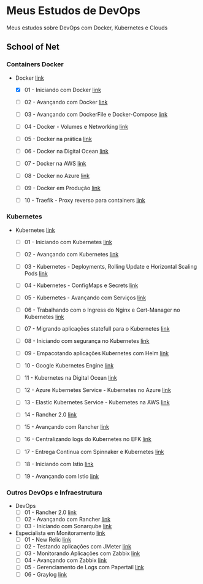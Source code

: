 # Meus Estudos de DevOps

Meus estudos sobre DevOps com Docker, Kubernetes e Clouds

## School of Net

### Containers Docker

- Docker [link](https://www.schoolofnet.com/plano-de-estudo-docker/)
    - [x] 01 - Iniciando com Docker [link](https://www.schoolofnet.com/curso/containers/docker-fundamentos/iniciando-com-docker-rev2/)
    - [ ] 02 - Avançando com Docker [link](https://www.schoolofnet.com/curso/containers/docker-fundamentos/avancando-com-docker-rev2/)
    - [ ] 03 - Avançando com DockerFile e Docker-Compose [link](https://www.schoolofnet.com/curso/containers/docker-fundamentos/avancando-com-dockerfile-e-docker-compose/)
    - [ ] 04 - Docker - Volumes e Networking [link](https://www.schoolofnet.com/curso/containers/docker-fundamentos/docker-volumes-networking-rev2/)
    - [ ] 05 - Docker na prática [link](https://www.schoolofnet.com/curso/containers/docker-em-producao/docker-na-pratica/)
    - [ ] 06 - Docker na Digital Ocean [link](https://www.schoolofnet.com/curso/containers/docker-em-producao/docker-na-digital-ocean/)
    - [ ] 07 - Docker na AWS [link](https://www.schoolofnet.com/curso/containers/docker-em-producao/docker-na-aws-rev2/)
    - [ ] 08 - Docker no Azure [link](https://www.schoolofnet.com/curso/containers/docker-em-producao/docker-no-azure/)
    - [ ] 09 - Docker em Produção [link](https://www.schoolofnet.com/projeto-pratico/containers/docker-em-producao/docker-em-producao/)
    - [ ] 10 - Traefik - Proxy reverso para containers [link](https://www.schoolofnet.com/curso/containers/docker-em-producao/traefik-proxy-reverso-para-containers-rev2/)


### Kubernetes

- Kubernetes [link](https://www.schoolofnet.com/plano-de-estudo-kubernetes/)
     - [ ] 01 - Iniciando com Kubernetes [link](https://www.schoolofnet.com/curso/containers/kubernetes/iniciando-com-kubernetes-rev-2/)
     - [ ] 02 - Avançando com Kubernetes [link](https://www.schoolofnet.com/curso/containers/kubernetes/avancando-com-kubernetes/)
     - [ ] 03 - Kubernetes - Deployments, Rolling Update e Horizontal Scaling Pods [link](https://www.schoolofnet.com/curso/containers/kubernetes/kubernetes-deployments-rolling-update-e-horizontal/)
     - [ ] 04 - Kubernetes - ConfigMaps e Secrets [link](https://www.schoolofnet.com/curso/containers/kubernetes/kubernetes-configmaps-e-secrets/)
     - [ ] 05 - Kubernetes - Avançando com Serviços [link](https://www.schoolofnet.com/curso/containers/kubernetes/kubernetes-avancando-com-servicos/)
     - [ ] 06 - Trabalhando com o Ingress do Nginx e Cert-Manager no Kubernetes [link](https://www.schoolofnet.com/curso/containers/kubernetes/trabalhando-com-o-ingress-do-nginx-e-cert-manager-/)
     - [ ] 07 - Migrando aplicações statefull para o Kubernetes [link](https://www.schoolofnet.com/curso/containers/kubernetes/migrando-aplicacoes-statefull-para-o-kubernetes/)
     - [ ] 08 - Iniciando com segurança no Kubernetes [link](https://www.schoolofnet.com/curso/containers/kubernetes/iniciando-com-seguranca-no-kubernetes/)
     - [ ] 09 - Empacotando aplicações Kubernetes com Helm [link](https://www.schoolofnet.com/curso/containers/kubernetes/empacotando-aplicacoes-kubernetes-com-helm/)
     - [ ] 10 - Google Kubernetes Engine [link](https://www.schoolofnet.com/curso/containers/kubernetes/google-kubernetes-engine/)
     - [ ] 11 - Kubernetes na Digital Ocean [link](https://www.schoolofnet.com/curso/containers/kubernetes/kubernetes-na-digital-ocean/)
     - [ ] 12 - Azure Kubernetes Service - Kubernetes no Azure [link](https://www.schoolofnet.com/curso/containers/kubernetes/azure-kubernetes-service-kubernetes-no-azure/)
     - [ ] 13 - Elastic Kubernetes Service - Kubernetes na AWS [link](https://www.schoolofnet.com/curso/containers/kubernetes/elastic-kubernetes-service-kubernetes-na-aws/)
     - [ ] 14 - Rancher 2.0 [link](https://www.schoolofnet.com/curso/containers/kubernetes/rancher-20-revisao-2/)
     - [ ] 15 - Avançando com Rancher [link](https://www.schoolofnet.com/curso/containers/kubernetes/avancando-com-rancher-rev2/)
     - [ ] 16 - Centralizando logs do Kubernetes no EFK [link](https://www.schoolofnet.com/curso/containers/kubernetes/centralizando-logs-do-kubernetes-no-efk/)
     - [ ] 17 - Entrega Continua com Spinnaker e Kubernetes [link](https://www.schoolofnet.com/curso/containers/kubernetes/entrega-continua-com-spinnaker-e-kubernetes-rev1/)
     - [ ] 18 - Iniciando com Istio [link](https://www.schoolofnet.com/curso/containers/kubernetes/iniciando-com-istio/)
     - [ ] 19 - Avançando com Istio [link](https://www.schoolofnet.com/curso/containers/kubernetes/avancando-com-istio/)


### Outros DevOps e Infraestrutura

- DevOps
    - [ ] 01 - Rancher 2.0 [link](https://www.schoolofnet.com/curso/containers/kubernetes/rancher-20-revisao-2/)
    - [ ] 02 - Avançando com Rancher [link](https://www.schoolofnet.com/curso/containers/kubernetes/avancando-com-rancher-rev2/)
    - [ ] 03 - Iniciando com Sonarqube [link](https://www.schoolofnet.com/curso/seguranca/sonarqube/iniciando-com-sonarqube/)
- Especialista em Monitoramento [link](https://www.schoolofnet.com/plano-de-estudo-especialista-em-monitoramento/)
    - [ ] 01 - New Relic [link](https://www.schoolofnet.com/curso/monitoramento/new-relic/new-relic/)
    - [ ] 02 - Testando aplicações com JMeter [link](https://www.schoolofnet.com/curso/monitoramento/jmeter/testando-aplicacoes-com-jmeter/)
    - [ ] 03 - Monitorando Aplicações com Zabbix [link](https://www.schoolofnet.com/curso/monitoramento/zabbix/monitorando-aplicacoes-com-zabbix-rev2/)
    - [ ] 04 - Avançando com Zabbix [link](https://www.schoolofnet.com/curso/monitoramento/zabbix/avancando-com-zabbix-rev-2/)
    - [ ] 05 - Gerenciamento de Logs com Papertail [link](https://www.schoolofnet.com/curso/monitoramento/logging/gerenciamento-de-logs-com-papertail/)
    - [ ] 06 - Graylog [link](https://www.schoolofnet.com/curso/monitoramento/logging/graylog/)
